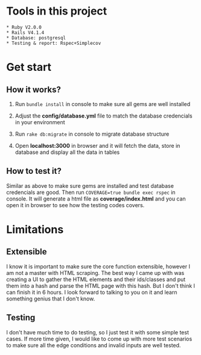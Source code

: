 # Tools in this project

	* Ruby V2.0.0
	* Rails V4.1.4
	* Database: postgresql
	* Testing & report: Rspec+Simplecov

# Get start

## How it works?

1. Run ```bundle install``` in console to make sure all gems are well installed

2. Adjust the **config/database.yml** file to match the database credencials in your environment
3. Run ```rake db:migrate``` in console to migrate database structure

4. Open **localhost:3000** in browser and it will fetch the data, store in database and display all the data in tables

## How to test it?
Similar as above to make sure gems are installed and test database credencials are good. Then run ```COVERAGE=true bundle exec rspec``` in console. It will generate a html file as **coverage/index.html** and you can open it in browser to see how the testing codes covers.

# Limitations

## Extensible
I know it is important to make sure the core function extensible, however I am not a master with HTML scraping. The best way I came up with was creating a UI to gather the HTML elements and their ids/classes and put them into a hash and parse the HTML page with this hash. But I don't think I can finish it in 6 hours. I look forward to talking to you on it and learn something genius that I don't know.

## Testing 
I don't have much time to do testing, so I just test it with some simple test cases. If more time given, I would like to come up with more test scenarios to make sure all the edge conditions and invalid inputs are well tested. 
